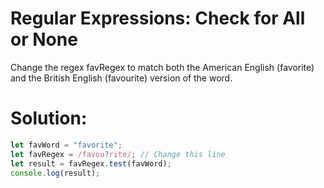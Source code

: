 # Regular Expressions: Check for All or None
Change the regex favRegex to match both the American English (favorite) and the British English (favourite) version of the word.
# Solution:
```javascript
let favWord = "favorite";
let favRegex = /favou?rite/; // Change this line
let result = favRegex.test(favWord);
console.log(result);
```